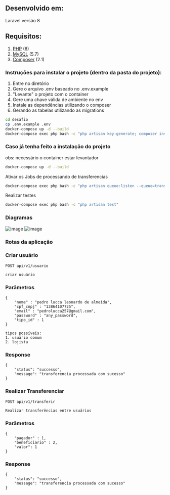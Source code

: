 ## Desenvolvido em:
Laravel versão 8

## Requisitos:
1. [PHP](https://www.php.net/) (8)
2. [MySQL](https://www.mysql.com) (5.7)
3. [Composer](https://getcomposer.org/) (2.1)

### Instruções para instalar o projeto (dentro da pasta do projeto):

1. Entre no diretório
2. Gere o arquivo .env baseado no .env.example
3. "Levante" o projeto com o container
4. Gere uma chave válida de ambiente no env
5. Instale as dependências utilizando o composer
6. Gerando as tabelas utilizando as migrations

```sh
cd desafio
cp .env.example .env
docker-compose up -d --build
docker-compose exec php bash -c "php artisan key:generate; composer install; php artisan migrate --seed"
```

### Caso já tenha feito a instalação do projeto

obs: necessário o container estar levantador

```bash
docker-compose up -d --build
```

Ativar os Jobs de processando de transferencias

```bash
docker-compose exec php bash -c "php artisan queue:listen --queue=transferencias"
```

Realizar testes

```bash
docker-compose exec php bash -c "php artisan test"
```
### Diagramas

![image](https://user-images.githubusercontent.com/31326015/129606983-666d04d3-6486-4f24-a448-2e5628b39319.png)
![image](https://user-images.githubusercontent.com/31326015/129606632-d1a4cf52-9e50-4632-906d-3a5a3194007f.png)
### Rotas da aplicação
### Criar usuário
`POST api/v1/usuario`

    criar usuário
    
### Parâmetros

    {
        "nome" : "pedro lucca leonardo de almeida",
        "cpf_cnpj" : "13864107725",
        "email" : "pedrolucca257@gmail.com",
        "password" : "any_password",
        "tipo_id" : 1
    }
    
    tipos possíveis:
    1. usuário comum
    2. lojista
    
### Response

    {
        "status": "successo",
        "message": "transferencia processada com sucesso"
    }


### Realizar Transferenciar

`POST api/v1/transferir`

    Realizar transferências entre usuários
    
### Parâmetros

    {
        "pagador" : 1,
	    "beneficiario" : 2,
        "valor": 1
    }

### Response

    {
        "status": "successo",
        "message": "transferencia processada com sucesso"
    }
